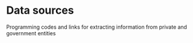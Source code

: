 # Data sources

Programming codes and links for extracting information from private and government entities
